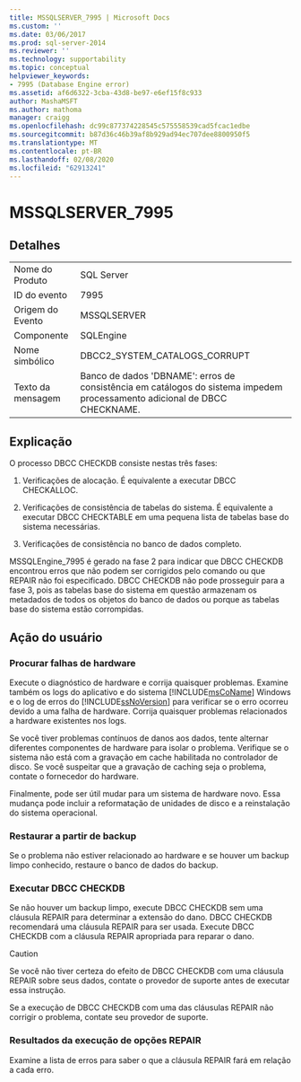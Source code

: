 ```yaml
---
title: MSSQLSERVER_7995 | Microsoft Docs
ms.custom: ''
ms.date: 03/06/2017
ms.prod: sql-server-2014
ms.reviewer: ''
ms.technology: supportability
ms.topic: conceptual
helpviewer_keywords:
- 7995 (Database Engine error)
ms.assetid: af6d6322-3cba-43d8-be97-e6ef15f8c933
author: MashaMSFT
ms.author: mathoma
manager: craigg
ms.openlocfilehash: dc99c877374228545c575558539cad5fcac1edbe
ms.sourcegitcommit: b87d36c46b39af8b929ad94ec707dee8800950f5
ms.translationtype: MT
ms.contentlocale: pt-BR
ms.lasthandoff: 02/08/2020
ms.locfileid: "62913241"
---
```

# <a name="mssqlserver_7995"></a>MSSQLSERVER_7995
    
## <a name="details"></a>Detalhes  
  
|||  
|-|-|  
|Nome do Produto|SQL Server|  
|ID do evento|7995|  
|Origem do Evento|MSSQLSERVER|  
|Componente|SQLEngine|  
|Nome simbólico|DBCC2_SYSTEM_CATALOGS_CORRUPT|  
|Texto da mensagem|Banco de dados 'DBNAME': erros de consistência em catálogos do sistema impedem processamento adicional de DBCC CHECKNAME.|  
  
## <a name="explanation"></a>Explicação  
 O processo DBCC CHECKDB consiste nestas três fases:  
  
1.  Verificações de alocação. É equivalente a executar DBCC CHECKALLOC.  
  
2.  Verificações de consistência de tabelas do sistema. É equivalente a executar DBCC CHECKTABLE em uma pequena lista de tabelas base do sistema necessárias.  
  
3.  Verificações de consistência no banco de dados completo.  
  
 MSSQLEngine_7995 é gerado na fase 2 para indicar que DBCC CHECKDB encontrou erros que não podem ser corrigidos pelo comando ou que REPAIR não foi especificado. DBCC CHECKDB não pode prosseguir para a fase 3, pois as tabelas base do sistema em questão armazenam os metadados de todos os objetos do banco de dados ou porque as tabelas base do sistema estão corrompidas.  
  
## <a name="user-action"></a>Ação do usuário  
  
### <a name="look-for-hardware-failure"></a>Procurar falhas de hardware  
 Execute o diagnóstico de hardware e corrija quaisquer problemas. Examine também os logs do aplicativo e do sistema [!INCLUDE[msCoName](../../includes/msconame-md.md)] Windows e o log de erros do [!INCLUDE[ssNoVersion](../../includes/ssnoversion-md.md)] para verificar se o erro ocorreu devido a uma falha de hardware. Corrija quaisquer problemas relacionados a hardware existentes nos logs.  
  
 Se você tiver problemas contínuos de danos aos dados, tente alternar diferentes componentes de hardware para isolar o problema. Verifique se o sistema não está com a gravação em cache habilitada no controlador de disco. Se você suspeitar que a gravação de caching seja o problema, contate o fornecedor do hardware.  
  
 Finalmente, pode ser útil mudar para um sistema de hardware novo. Essa mudança pode incluir a reformatação de unidades de disco e a reinstalação do sistema operacional.  
  
### <a name="restore-from-backup"></a>Restaurar a partir de backup  
 Se o problema não estiver relacionado ao hardware e se houver um backup limpo conhecido, restaure o banco de dados do backup.  
  
### <a name="run-dbcc-checkdb"></a>Executar DBCC CHECKDB  
 Se não houver um backup limpo, execute DBCC CHECKDB sem uma cláusula REPAIR para determinar a extensão do dano. DBCC CHECKDB recomendará uma cláusula REPAIR para ser usada. Execute DBCC CHECKDB com a cláusula REPAIR apropriada para reparar o dano.  
  
> [!CAUTION]  
>  Se você não tiver certeza do efeito de DBCC CHECKDB com uma cláusula REPAIR sobre seus dados, contate o provedor de suporte antes de executar essa instrução.  
  
 Se a execução de DBCC CHECKDB com uma das cláusulas REPAIR não corrigir o problema, contate seu provedor de suporte.  
  
### <a name="results-of-running-repair-options"></a>Resultados da execução de opções REPAIR  
 Examine a lista de erros para saber o que a cláusula REPAIR fará em relação a cada erro.  
  
  

